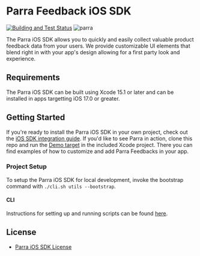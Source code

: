 # Parra Feedback iOS SDK

[![Building and Test Status](https://github.com/Parra-Inc/parra-ios-sdk/actions/workflows/ios.yml/badge.svg?branch=main)](https://github.com/Parra-Inc/parra-ios-sdk/actions/workflows/ios.yml) ![parra](https://img.shields.io/cocoapods/v/Parra)

The Parra iOS SDK allows you to quickly and easily collect valuable product feedback data from your users. We provide customizable UI elements that blend right in with your app's design allowing for a first party look and experience.

## Requirements

The Parra iOS SDK can be built using Xcode 15.1 or later and can be installed in apps targetting iOS 17.0 or greater.

## Getting Started

If you're ready to install the Parra iOS SDK in your own project, check out the [iOS SDK integration guide](https://docs.parra.io/guides/ios). If you'd like to see Parra in action, clone this repo and run the [Demo target](https://github.com/Parra-Inc/parra-ios-sdk/tree/main/Demo) in the included Xcode project. There you can find examples of how to customize and add Parra Feedbacks in your app.

### Project Setup

To setup the Parra iOS SDK for local development, invoke the bootstrap command with `./cli.sh utils --bootstrap`.

#### CLI

Instructions for setting up and running scripts can be found [here](cli/README.md).

## License

* [Parra iOS SDK License](https://github.com/Parra-Inc/parra-ios-sdk/blob/main/LICENSE.md)

<!-- ## Contributing -->
